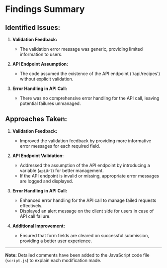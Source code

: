 # Findings Summary

## Identified Issues:

1. **Validation Feedback:**
   - The validation error message was generic, providing limited information to users.

2. **API Endpoint Assumption:**
   - The code assumed the existence of the API endpoint ('/api/recipes') without explicit validation.

3. **Error Handling in API Call:**
   - There was no comprehensive error handling for the API call, leaving potential failures unmanaged.

## Approaches Taken:

1. **Validation Feedback:**
   - Improved the validation feedback by providing more informative error messages for each required field.

2. **API Endpoint Validation:**
   - Addressed the assumption of the API endpoint by introducing a variable (`apiUrl`) for better management.
   - If the API endpoint is invalid or missing, appropriate error messages are logged and displayed.

3. **Error Handling in API Call:**
   - Enhanced error handling for the API call to manage failed requests effectively.
   - Displayed an alert message on the client side for users in case of API call failure.

4. **Additional Improvement:**
   - Ensured that form fields are cleared on successful submission, providing a better user experience.

---

**Note:** Detailed comments have been added to the JavaScript code file (`script.js`) to explain each modification made.

